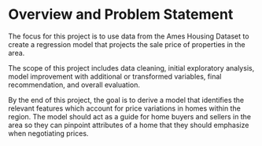 # Overview and Problem Statement
The focus for this project is to use data from the Ames Housing Dataset to create a regression model that projects the sale price of properties in the area.

The scope of this project includes data cleaning, initial exploratory analysis, model improvement with additional or transformed variables, final recommendation, and overall evaluation.

By the end of this project, the goal is to derive a model that identifies the relevant features which account for price variations in homes within the region. The model should act as a guide for home buyers and sellers in the area so they can pinpoint attributes of a home that they should emphasize when negotiating prices.
